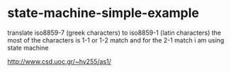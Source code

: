 # state-machine-simple-example

translate iso8859-7 (greek characters) to iso8859-1 (latin characters)
the most of the characters is 1-1 or 1-2 match and for the 2-1 match 
i am using state machine 

http://www.csd.uoc.gr/~hy255/as1/
